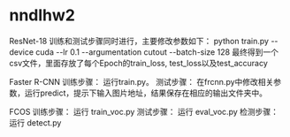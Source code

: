 # nndlhw2
ResNet-18
训练和测试步骤同时进行，主要修改参数如下：
python train.py 
--device cuda 
--lr 0.1 
--argumentation cutout
--batch-size 128
最终得到一个csv文件，里面存放了每个Epoch的train_loss, test_loss以及test_accuracy

Faster R-CNN
训练步骤：
运行train.py。
测试步骤：
在frcnn.py中修改相关参数，运行predict，提示下输入图片地址，结果保存在相应的输出文件夹中。

FCOS
训练步骤：
运行 train_voc.py
测试步骤：
运行 eval_voc.py
检测步骤：
运行 detect.py
